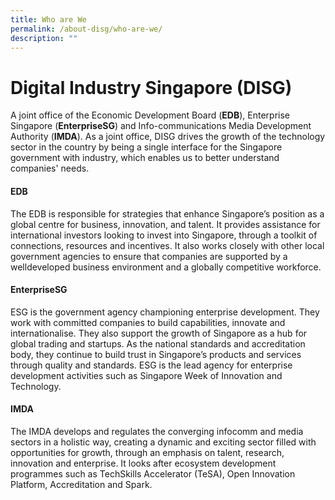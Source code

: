 ```yaml
---
title: Who are We
permalink: /about-disg/who-are-we/
description: ""
---
```

#  Digital Industry Singapore (DISG) 
A joint office of the Economic Development Board (**EDB**), Enterprise Singapore (**EnterpriseSG**) and Info-communications Media Development Authority (**IMDA**). As a joint office, DISG drives the growth of the technology sector in the country by being a single interface for the Singapore government with industry, which enables us to better understand companies' needs.

#### EDB
The EDB is responsible for strategies that enhance Singapore’s
position as a global centre for business, innovation, and talent. It
provides assistance for international investors looking to invest
into Singapore, through a toolkit of connections, resources and
incentives. It also works closely with other local government
agencies to ensure that companies are supported by a welldeveloped
business environment and a globally competitive
workforce.

#### EnterpriseSG
ESG is the government agency championing enterprise development.
They work with committed companies to build capabilities, innovate
and internationalise. They also support the growth of Singapore as
a hub for global trading and startups. As the national standards and
accreditation body, they continue to build trust in Singapore’s
products and services through quality and standards. ESG is the lead
agency for enterprise development activities such as Singapore
Week of Innovation and Technology.

#### IMDA
The IMDA develops and regulates the converging infocomm and
media sectors in a holistic way, creating a dynamic and exciting
sector filled with opportunities for growth, through an emphasis on
talent, research, innovation and enterprise. It looks after ecosystem
development programmes such as TechSkills Accelerator (TeSA),
Open Innovation Platform, Accreditation and Spark.